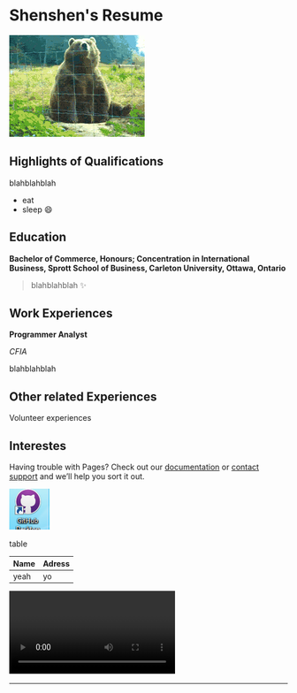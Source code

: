 # Shenshen's Resume
![hello](hello.gif)

## Highlights of Qualifications
blahblahblah
- eat
- sleep
:smile:

## Education
**Bachelor of Commerce, Honours; Concentration in International Business, Sprott School of Business, Carleton University, Ottawa, Ontario**
> blahblahblah
:sparkles: 

## Work Experiences
**Programmer Analyst**

*CFIA*

blahblahblah

## Other related Experiences
Volunteer experiences
## Interestes

Having trouble with Pages? Check out our [documentation](https://help.github.com/categories/github-pages-basics/) or [contact support](https://github.com/contact) and we’ll help you sort it out.


![pictures](samplepicture.PNG)


table

|Name         | Adress|
|-------------|-------|
|yeah         |  yo   |

![video](woods.MOV)

---
